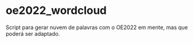 # oe2022_wordcloud
Script para gerar nuvem de palavras com o OE2022 em mente, mas que poderá ser adaptado.
